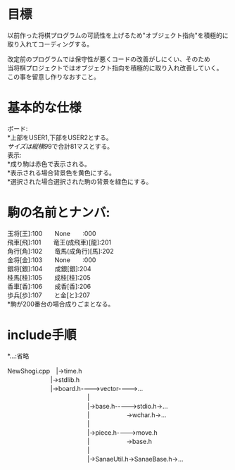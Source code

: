 # 目標

以前作った将棋プログラムの可読性を上げるため"オブジェクト指向"を積極的に取り入れてコーディングする。
  
改定前のプログラムでは保守性が悪くコードの改善がしにくい、そのため　  
当将棋プロジェクトではオブジェクト指向を積極的に取り入れ改善していく。  
この事を留意し作りなおすこと。　

# 基本的な仕様

ボード:  
*上部をUSER1,下部をUSER2とする。  
*サイズは縦横9*9で合計81マスとする。  
表示:  
*成り駒は赤色で表示される。  
*表示される場合背景色を黄色にする。  
*選択された場合選択された駒の背景を緑色にする。  

# 駒の名前とナンバ:

玉将[王]:100　　None　　:000  
飛車[飛]:101　　竜王(成飛車)[龍]:201  
角行[角]:102　　竜馬(成角行)[馬]:202  
金将[金]:103　　None　　:000  
銀将[銀]:104　　成銀[銀]:204  
桂馬[桂]:105　　成桂[桂]:205  
香車[香]:106　　成香[香]:206  
歩兵[歩]:107　　と金[と]:207  
*駒が200番台の場合成りごまとなる。  

# include手順

*...:省略  

NewShogi.cpp　|->time.h  
 　　　　　　　|->stdlib.h  
 　　　　　　　|->board.h---->vector---->...  
　　　　　　　　　　　　　|  
　　　　　　　　　　　　　|->base.h----->stdio.h->...  
　　　　　　　　　　　　　|　　　　　　->wchar.h->...  
　　　　　　　　　　　　　|  
　　　　　　　　　　　　　|->piece.h---->move.h  
　　　　　　　　　　　　　|　　　　　　->base.h  
　　　　　　　　　　　　　|  
　　　　　　　　　　　　　|->SanaeUtil.h->SanaeBase.h->...  